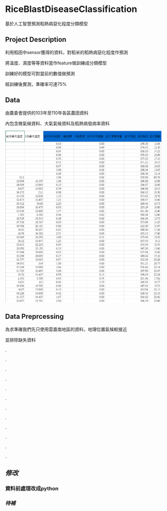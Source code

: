 # RiceBlastDiseaseClassification

基於人工智慧預測稻熱病惡化程度分類模型

## Project Description

利用稻田中sensor獲得的資料，對稻米的稻熱病惡化程度作預測

將溫度、濕度等等資料當作feature做訓練成分類模型

訓練好的模型可對當前的數值做預測

經訓練後實測，準確率可達75%

## Data

由農委會提供的103年至110年各區農田資料

內包含微氣候資料、大氣氣候資料及稻熱病發病率資料

![](image/README/1644734264684.png)

 ## Data Preprcessing

 為求準確我們先只使用雲嘉南地區的資料，地理位置氣候較接近

 並排除缺失資料

.

.

.

.

.

.

.

.

.

.

.

.



## *修改* 

### 資料前處理改成python

### *待補*
